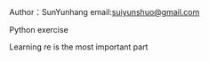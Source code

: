 Author：SunYunhang
email:suiyunshuo@gmail.com

Python exercise

Learning re is the most important part 